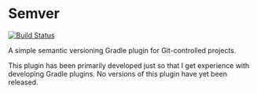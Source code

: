 Semver
======
[![Build Status](https://travis-ci.org/TAGC/Semver.svg)](https://travis-ci.org/TAGC/Semver)

A simple semantic versioning Gradle plugin for Git-controlled projects.

This plugin has been primarily developed just so that I get experience with developing Gradle plugins. No versions of this plugin have yet been released.

